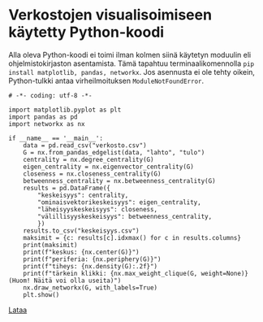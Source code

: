 # Verkostojen visualisoimiseen käytetty Python-koodi

Alla oleva Python-koodi ei toimi ilman kolmen siinä käytetyn moduulin eli ohjelmistokirjaston asentamista.
Tämä tapahtuu terminaalikomennolla `pip install matplotlib, pandas, networkx`. Jos asennusta ei ole tehty oikein,
Python-tulkki antaa virheilmoituksen `ModuleNotFoundError`.

```
# -*- coding: utf-8 -*-

import matplotlib.pyplot as plt
import pandas as pd
import networkx as nx

if __name__ == '__main__':
    data = pd.read_csv("verkosto.csv")
    G = nx.from_pandas_edgelist(data, "lahto", "tulo")
    centrality = nx.degree_centrality(G)
    eigen_centrality = nx.eigenvector_centrality(G)
    closeness = nx.closeness_centrality(G)
    betweenness_centrality = nx.betweenness_centrality(G)
    results = pd.DataFrame({
        "keskeisyys": centrality,
        "ominaisvektorikeskeisyys": eigen_centrality, 
        "läheisyyskeskeisyys": closeness, 
        "välillisyyskeskeisyys": betweenness_centrality,
        })
    results.to_csv("keskeisyys.csv")
    maksimit = {c: results[c].idxmax() for c in results.columns}
    print(maksimit)
    print(f"keskus: {nx.center(G)}")
    print(f"periferia: {nx.periphery(G)}")
    print(f"tiheys: {nx.density(G):.2f}")
    print(f"tärkein klikki: {nx.max_weight_clique(G, weight=None)} (Huom! Näitä voi olla useita)")
    nx.draw_networkx(G, with_labels=True)
    plt.show()
```

[Lataa](./data/lasku.py)
